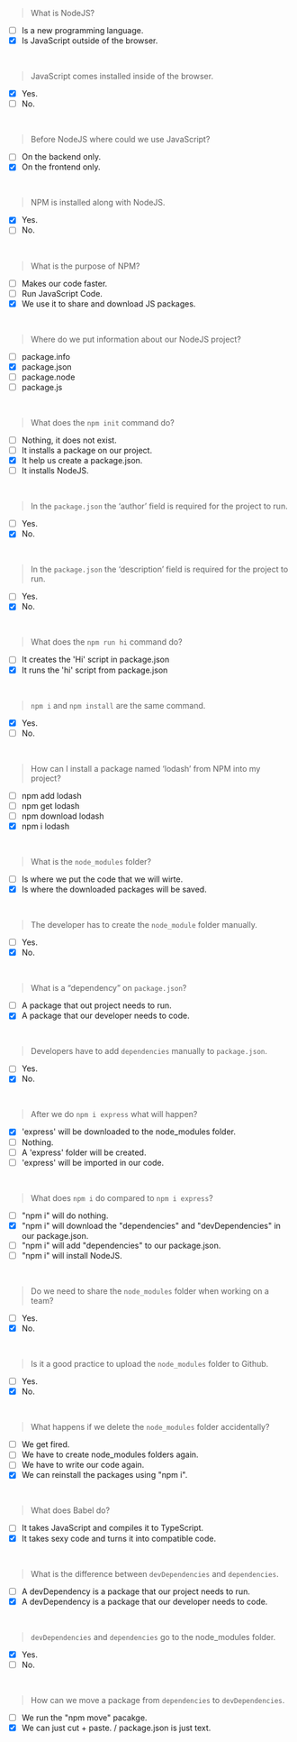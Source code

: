 > What is NodeJS?

- [ ] Is a new programming language.  
- [x] Is JavaScript outside of the browser.

<br>

> JavaScript comes installed inside of the browser.

- [x] Yes.  
- [ ] No.

<br>

> Before NodeJS where could we use JavaScript?

- [ ] On the backend only.  
- [x] On the frontend only.

<br>

> NPM is installed along with NodeJS.

- [x] Yes.  
- [ ] No.

<br>

> What is the purpose of NPM?

- [ ] Makes our code faster.  
- [ ] Run JavaScript Code.  
- [x] We use it to share and download JS packages.

<br>

> Where do we put information about our NodeJS project?

- [ ] package.info  
- [x] package.json  
- [ ] package.node  
- [ ] package.js

<br>

> What does the `npm init` command do?

- [ ] Nothing, it does not exist.  
- [ ] It installs a package on our project.  
- [x] It help us create a package.json.  
- [ ] It installs NodeJS.

<br>

> In the `package.json` the ‘author’ field is required for the project to run.

- [ ] Yes.  
- [x] No.

<br>

> In the `package.json` the ‘description’ field is required for the project to run.

- [ ] Yes.  
- [x] No.

<br>

> What does the `npm run hi` command do?

- [ ] It creates the 'Hi' script in package.json  
- [x] It runs the 'hi' script from package.json

<br>

> `npm i` and `npm install` are the same command.

- [x] Yes.  
- [ ] No.

<br>

> How can I install a package named ‘lodash’ from NPM into my project?

- [ ] npm add lodash  
- [ ] npm get lodash  
- [ ] npm download lodash  
- [x] npm i lodash

<br>

> What is the `node_modules` folder?

- [ ] Is where we put the code that we will wirte.  
- [x] Is where the downloaded packages will be saved.

<br>

> The developer has to create the `node_module` folder manually.

- [ ] Yes.  
- [x] No.

<br>

> What is a “dependency” on `package.json`?

- [ ] A package that out project needs to run.  
- [x] A package that our developer needs to code.

<br>

> Developers have to add `dependencies` manually to `package.json`.

- [ ] Yes.  
- [x] No.

<br>

> After we do `npm i express` what will happen?

- [x] 'express' will be downloaded to the node_modules folder.  
- [ ] Nothing.  
- [ ] A 'express' folder will be created.  
- [ ] 'express' will be imported in our code.

<br>

> What does `npm i` do compared to `npm i express`?

- [ ] "npm i" will do nothing.  
- [x] "npm i" will download the "dependencies" and "devDependencies" in our package.json.  
- [ ] "npm i" will add "dependencies" to our package.json.  
- [ ] "npm i" will install NodeJS.

<br>

> Do we need to share the `node_modules` folder when working on a team?

- [ ] Yes.  
- [x] No.

<br>

> Is it a good practice to upload the `node_modules` folder to Github.

- [ ] Yes.  
- [x] No.

<br>

> What happens if we delete the `node_modules` folder accidentally?

- [ ] We get fired.  
- [ ] We have to create node_modules folders again.  
- [ ] We have to write our code again.  
- [x] We can reinstall the packages using "npm i".

<br>

> What does Babel do?

- [ ] It takes JavaScript and compiles it to TypeScript.  
- [x] It takes sexy code and turns it into compatible code.

<br>

> What is the difference between `devDependencies` and `dependencies`.

- [ ] A devDependency is a package that our project needs to run.  
- [x] A devDependency is a package that our developer needs to code.

<br>

> `devDependencies` and `dependencies` go to the node_modules folder.

- [x] Yes.  
- [ ] No.

<br>

> How can we move a package from `dependencies` to `devDependencies`.

- [ ] We run the "npm move" pacakge.  
- [x] We can just cut + paste. / package.json is just text.